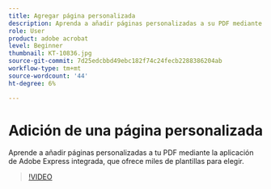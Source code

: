 ```yaml
---
title: Agregar página personalizada
description: Aprenda a añadir páginas personalizadas a su PDF mediante la aplicación de Adobe Express integrada
role: User
product: adobe acrobat
level: Beginner
thumbnail: KT-10836.jpg
source-git-commit: 7d25edcbbd49ebc182f74c24fecb2288386204ab
workflow-type: tm+mt
source-wordcount: '44'
ht-degree: 6%

---
```


# Adición de una página personalizada

Aprende a añadir páginas personalizadas a tu PDF mediante la aplicación de Adobe Express integrada, que ofrece miles de plantillas para elegir.

>[!VIDEO](https://video.tv.adobe.com/v/347331?hidetitle=true)
